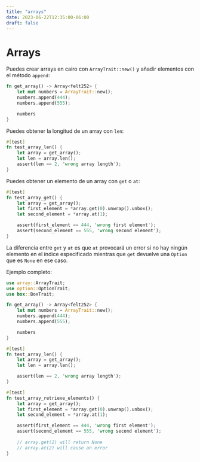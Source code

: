 ```yaml
---
title: "arrays"
date: 2023-06-22T12:35:00-06:00
draft: false
---
```


# Arrays

Puedes crear arrays en cairo con `ArrayTrait::new()` y añadir elementos con el método `append`:

```rust {.codebox}
fn get_array() -> Array<felt252> {
    let mut numbers = ArrayTrait::new();
    numbers.append(444);
    numbers.append(555);

    numbers
}
```

Puedes obtener la longitud de un array con `len`:

```rust {.codebox}
#[test]
fn test_array_len() {
    let array = get_array();
    let len = array.len();
    assert(len == 2, 'wrong array length');
}
```

Puedes obtener un elemento de un array con `get` o `at`:

```rust {.codebox}
#[test]
fn test_array_get() {
    let array = get_array();
    let first_element = *array.get(0).unwrap().unbox();
    let second_element = *array.at(1);

    assert(first_element == 444, 'wrong first element');
    assert(second_element == 555, 'wrong second element');
}
```

La diferencia entre `get` y `at` es que `at` provocará un error si no hay ningún elemento en el índice especificado mientras que `get` devuelve una `Option` que es `None` en ese caso.

Ejemplo completo:

```rust {.codebox}
use array::ArrayTrait;
use option::OptionTrait;
use box::BoxTrait;

fn get_array() -> Array<felt252> {
    let mut numbers = ArrayTrait::new();
    numbers.append(444);
    numbers.append(555);

    numbers
}

#[test]
fn test_array_len() {
    let array = get_array();
    let len = array.len();

    assert(len == 2, 'wrong array length');
}

#[test]
fn test_array_retrieve_elements() {
    let array = get_array();
    let first_element = *array.get(0).unwrap().unbox();
    let second_element = *array.at(1);

    assert(first_element == 444, 'wrong first element');
    assert(second_element == 555, 'wrong second element');
        
    // array.get(2) will return None
    // array.at(2) will cause an error
}
```

